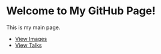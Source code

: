 # Welcome to My GitHub Page!

This is my main page.  

- [View Images](https://payerne.github.io/images/)  
- [View Talks](https://payerne.github.io/talks/)  
